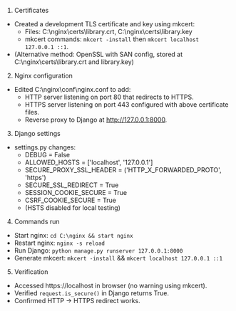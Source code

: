 1. Certificates
- Created a development TLS certificate and key using mkcert:
  - Files: C:\nginx\certs\library.crt, C:\nginx\certs\library.key
  - mkcert commands: `mkcert -install` then `mkcert localhost 127.0.0.1 ::1`.
- (Alternative method: OpenSSL with SAN config, stored at C:\nginx\certs\library.crt and library.key)

2. Nginx configuration
- Edited C:\nginx\conf\nginx.conf to add:
  - HTTP server listening on port 80 that redirects to HTTPS.
  - HTTPS server listening on port 443 configured with above certificate files.
  - Reverse proxy to Django at http://127.0.0.1:8000.

3. Django settings
- settings.py changes:
  - DEBUG = False
  - ALLOWED_HOSTS = ['localhost', '127.0.0.1']
  - SECURE_PROXY_SSL_HEADER = ('HTTP_X_FORWARDED_PROTO', 'https')
  - SECURE_SSL_REDIRECT = True
  - SESSION_COOKIE_SECURE = True
  - CSRF_COOKIE_SECURE = True
  - (HSTS disabled for local testing)

4. Commands run
- Start nginx: `cd C:\nginx && start nginx`
- Restart nginx: `nginx -s reload`
- Run Django: `python manage.py runserver 127.0.0.1:8000`
- Generate mkcert: `mkcert -install` && `mkcert localhost 127.0.0.1 ::1`

5. Verification
- Accessed https://localhost in browser (no warning using mkcert).
- Verified `request.is_secure()` in Django returns True.
- Confirmed HTTP -> HTTPS redirect works.